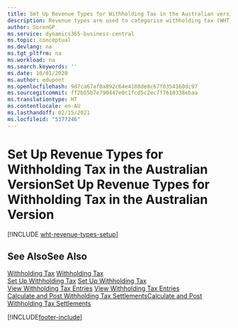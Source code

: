 ```yaml
---
title: Set Up Revenue Types for Withholding Tax in the Australian version
description: Revenue types are used to categorise withholding tax (WHT) entries and are used for WHT certificates in the Australian version.
author: SorenGP
ms.service: dynamics365-business-central
ms.topic: conceptual
ms.devlang: na
ms.tgt_pltfrm: na
ms.workload: na
ms.search.keywords: ''
ms.date: 10/01/2020
ms.author: edupont
ms.openlocfilehash: 9d7ca67af0a892c64e4188de8c67f0354160dc97
ms.sourcegitcommit: ff2b55b7e790447e0c1fcd5c2ec7f7610338ebaa
ms.translationtype: HT
ms.contentlocale: en-AU
ms.lasthandoff: 02/15/2021
ms.locfileid: "5377246"
---
```

# <a name="set-up-revenue-types-for-withholding-tax-in-the-australian-version"></a><span data-ttu-id="91eff-103">Set Up Revenue Types for Withholding Tax in the Australian Version</span><span class="sxs-lookup"><span data-stu-id="91eff-103">Set Up Revenue Types for Withholding Tax in the Australian Version</span></span>

[!INCLUDE [wht-revenue-types-setup](../includes/AUNZ/wht-revenue-types-setup.md)]

## <a name="see-also"></a><span data-ttu-id="91eff-104">See Also</span><span class="sxs-lookup"><span data-stu-id="91eff-104">See Also</span></span>

<span data-ttu-id="91eff-105">[Withholding Tax](withholding-tax.md) </span><span class="sxs-lookup"><span data-stu-id="91eff-105">[Withholding Tax](withholding-tax.md) </span></span>  
<span data-ttu-id="91eff-106">[Set Up Withholding Tax](how-to-set-up-withholding-tax.md) </span><span class="sxs-lookup"><span data-stu-id="91eff-106">[Set Up Withholding Tax](how-to-set-up-withholding-tax.md) </span></span>  
<span data-ttu-id="91eff-107">[View Withholding Tax Entries](how-to-view-withholding-tax-entries.md) </span><span class="sxs-lookup"><span data-stu-id="91eff-107">[View Withholding Tax Entries](how-to-view-withholding-tax-entries.md) </span></span>  
[<span data-ttu-id="91eff-108">Calculate and Post Withholding Tax Settlements</span><span class="sxs-lookup"><span data-stu-id="91eff-108">Calculate and Post Withholding Tax Settlements</span></span>](how-to-calculate-and-post-withholding-tax-settlements.md)


[!INCLUDE[footer-include](../../includes/footer-banner.md)]